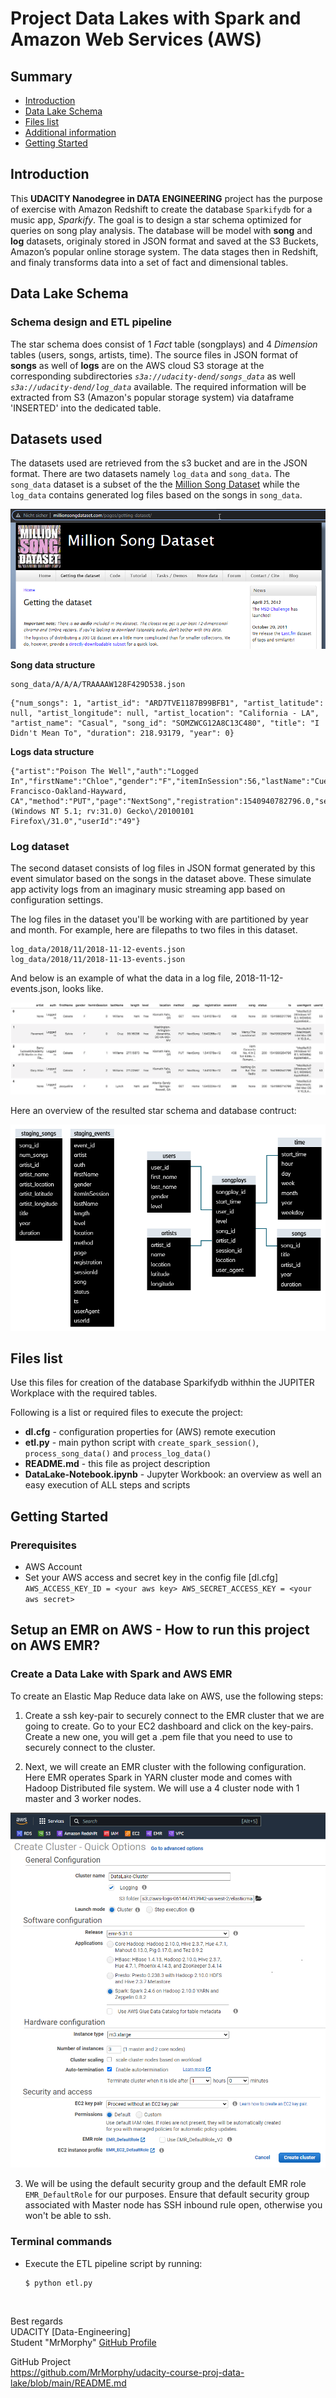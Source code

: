 # Project Data Lakes with Spark and Amazon Web Services (AWS) 

## Summary
* [Introduction](#introduction)
* [Data Lake Schema](#data-lake-schema)
* [Files list](#files-list)
* [Additional information](#additional-information)
* [Getting Started](#getting-started)

## Introduction

This **UDACITY Nanodegree in DATA ENGINEERING** project has the purpose of exercise with Amazon Redshift to create the database `Sparkifydb` for a music app, *Sparkify*. The goal is to design a star schema optimized for queries on song play analysis. The database will be model with **song** and **log** datasets, originaly stored in JSON format and saved at the S3 Buckets, Amazon’s popular online storage system.  The data stages then in Redshift, and finaly transforms data into a set of fact and dimensional tables.


## Data Lake Schema

### Schema design and ETL pipeline

The star schema does consist of 1 *Fact* table (songplays) and 4 *Dimension* tables (users, songs, artists, time). The source files in JSON format of **songs** as well of **logs** are on the AWS cloud S3 storage at the corresponding subdirectories *`s3a://udacity-dend/songs_data`* as well *`s3a://udacity-dend/log_data`* available. The required information will be extracted from S3 (Amazon's popular storage system) via dataframe 'INSERTED' into the dedicated table.  


## Datasets used
The datasets used are retrieved from the s3 bucket and are in the JSON format. There are two datasets namely `log_data` and `song_data`. The `song_data` dataset is a subset of the the [Million Song Dataset](http://millionsongdataset.com/) while the `log_data` contains generated log files based on the songs in `song_data`.


![](images/MillionSongDataset-COM.png)



<b>Song data structure</b>

```
song_data/A/A/A/TRAAAAW128F429D538.json
```
~~~~
{"num_songs": 1, "artist_id": "ARD7TVE1187B99BFB1", "artist_latitude": null, "artist_longitude": null, "artist_location": "California - LA", "artist_name": "Casual", "song_id": "SOMZWCG12A8C13C480", "title": "I Didn't Mean To", "duration": 218.93179, "year": 0}
~~~~

<b>Logs data structure</b>
~~~~
{"artist":"Poison The Well","auth":"Logged In","firstName":"Chloe","gender":"F","itemInSession":56,"lastName":"Cuevas","length":184.60689,"level":"paid","location":"San Francisco-Oakland-Hayward, CA","method":"PUT","page":"NextSong","registration":1540940782796.0,"sessionId":648,"song":"Riverside","status":200,"ts":1542413675796,"userAgent":"Mozilla\/5.0 (Windows NT 5.1; rv:31.0) Gecko\/20100101 Firefox\/31.0","userId":"49"}
~~~~
  
  
### Log dataset
The second dataset consists of log files in JSON format generated by this event simulator based on the songs in the dataset above. These simulate app activity logs from an imaginary music streaming app based on configuration settings.

The log files in the dataset you'll be working with are partitioned by year and month. For example, here are filepaths to two files in this dataset.

```
log_data/2018/11/2018-11-12-events.json
log_data/2018/11/2018-11-13-events.json
```

And below is an example of what the data in a log file, 2018-11-12-events.json, looks like.

![](images/logdataset.png)


Here an overview of the resulted star schema and database contruct:  

![](images/emr-star-schema.png)



## Files list

Use this files for creation of the database Sparkifydb withhin the JUPITER Workplace with the required tables.  

Following is a list or required files to execute the project: 
* **dl.cfg** - configuration properties for (AWS) remote execution
* **etl.py** - main python script with `create_spark_session()`, `process_song_data()` and `process_log_data()`
* **README.md** - this file as project description
* **DataLake-Notebook.ipynb** - Jupyter Workbook: an overview as well an easy execution of ALL steps and scripts


## Getting Started 

### Prerequisites

- AWS Account
- Set your AWS access and secret key in the config file [dl.cfg]
        ```
        AWS_ACCESS_KEY_ID = <your aws key>
        AWS_SECRET_ACCESS_KEY = <your aws secret>
        ```

## Setup an EMR on AWS - How to run this project on AWS EMR?

### Create a Data Lake with Spark and AWS EMR

To create an Elastic Map Reduce data lake on AWS, use the following steps:

1. Create a ssh key-pair to securely connect to the EMR cluster that we are going to create. Go to your EC2 dashboard and click on the key-pairs. Create a new one, you will get a .pem file that you need to use to securely connect to the cluster.

2. Next, we will create an EMR cluster with the following configuration. Here EMR operates Spark in YARN cluster mode and comes with Hadoop Distributed file system. We will use a 4 cluster node with 1 master and 3 worker nodes.

![emr-setup](images/emr-setup.png)

3. We will be using the default security group and the default EMR role `EMR_DefaultRole` for our purposes. Ensure that default security group associated with Master node has SSH inbound rule open, otherwise you won't be able to ssh. 

        
    
### Terminal commands 

* Execute the ETL pipeline script by running:
    ```
    $ python etl.py
    ```


<br>

Best regards  
UDACITY [Data-Engineering]  
Student "MrMorphy" [GitHub Profile](https://github.com/MrMorphy)

GitHub Project  
https://github.com/MrMorphy/udacity-course-proj-data-lake/blob/main/README.md

